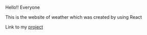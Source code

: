 Hello!! Everyone

This is the website of weather which was created by using React

Link to my  <a href="">project</a>
